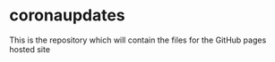# coronaupdates
This is the repository which will contain the files for the GitHub pages hosted site
